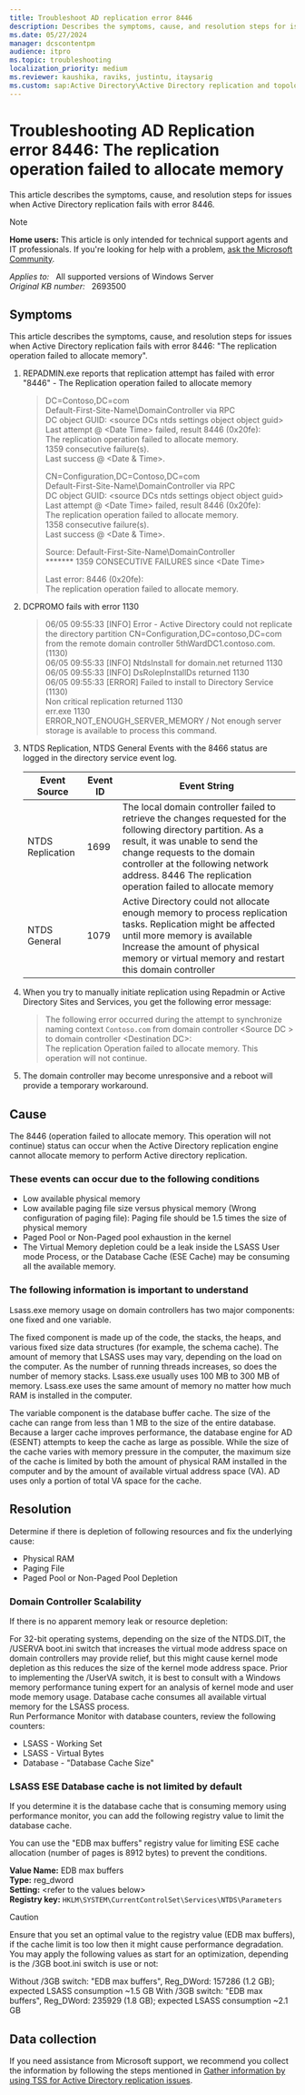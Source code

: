 ```yaml
---
title: Troubleshoot AD replication error 8446
description: Describes the symptoms, cause, and resolution steps for issues when Active Directory replication fails with error 8446.
ms.date: 05/27/2024
manager: dcscontentpm
audience: itpro
ms.topic: troubleshooting
localization_priority: medium
ms.reviewer: kaushika, raviks, justintu, itaysarig
ms.custom: sap:Active Directory\Active Directory replication and topology, csstroubleshoot
---
```

# Troubleshooting AD Replication error 8446: The replication operation failed to allocate memory

This article describes the symptoms, cause, and resolution steps for issues when Active Directory replication fails with error 8446.

> [!NOTE]
> **Home users:** This article is only intended for technical support agents and IT professionals. If you're looking for help with a problem, [ask the Microsoft Community](https://answers.microsoft.com).

_Applies to:_ &nbsp; All supported versions of Windows Server  
_Original KB number:_ &nbsp; 2693500

## Symptoms

This article describes the symptoms, cause, and resolution steps for issues when Active Directory replication fails with error 8446: "The replication operation failed to allocate memory".

1. REPADMIN.exe reports that replication attempt has failed with error "8446" - The Replication operation failed to allocate memory  

    > DC=Contoso,DC=com  
        Default-First-Site-Name\\DomainController via RPC  
            DC object GUID: \<source DCs ntds settings object object guid>  
            Last attempt @ \<Date Time> failed, result 8446 (0x20fe):  
                The replication operation failed to allocate memory.  
            1359 consecutive failure(s).  
            Last success @ \<Date & Time>.  
    >
    > CN=Configuration,DC=Contoso,DC=com  
        Default-First-Site-Name\\DomainController via RPC  
            DC object GUID: \<source DCs ntds settings object object guid>  
            Last attempt @ \<Date Time> failed, result 8446 (0x20fe):  
                The replication operation failed to allocate memory.  
            1358 consecutive failure(s).  
            Last success @ \<Date & Time>.  
    >
    > Source: Default-First-Site-Name\\DomainController  
    ******* 1359 CONSECUTIVE FAILURES since \<Date Time>  
    >
    > Last error: 8446 (0x20fe):  
      The replication operation failed to allocate memory.  

2. DCPROMO fails with error 1130
  
    > 06/05 09:55:33 [INFO] Error - Active Directory could not replicate the directory partition CN=Configuration,DC=contoso,DC=com from the remote domain controller 5thWardDC1.contoso.com. (1130)  
    06/05 09:55:33 [INFO] NtdsInstall for domain.net returned 1130  
    06/05 09:55:33 [INFO] DsRolepInstallDs returned 1130  
    06/05 09:55:33 [ERROR] Failed to install to Directory Service (1130)  
    Non critical replication returned 1130  
    err.exe 1130  
    ERROR_NOT_ENOUGH_SERVER_MEMORY / Not enough server storage is available to process this command.

3. NTDS Replication, NTDS General Events with the 8466 status are logged in the directory service event log.  

    | **Event Source**| **Event ID**| **Event String** |
    |---|---|---|
    | NTDS Replication| 1699| The local domain controller failed to retrieve the changes requested for the following directory partition. As a result, it was unable to send the change requests to the domain controller at the following network address. 8446 The replication operation failed to allocate memory |
    | NTDS General| 1079| Active Directory could not allocate enough memory to process replication tasks. Replication might be affected until more memory is available Increase the amount of physical memory or virtual memory and restart this domain controller |

4. When you try to manually initiate replication using Repadmin or Active Directory Sites and Services, you get the following error message:

    > The following error occurred during the attempt to synchronize naming context `Contoso.com` from domain controller \<Source DC > to domain controller \<Destination DC>:  
    The replication Operation failed to allocate memory. This operation will not continue.  

5. The domain controller may become unresponsive and a reboot will provide a temporary workaround.  

## Cause

The 8446 (operation failed to allocate memory. This operation will not continue) status can occur when the Active Directory replication engine cannot allocate memory to perform Active directory replication.

### These events can occur due to the following conditions

- Low available physical memory
- Low available paging file size versus physical memory (Wrong configuration of paging file): Paging file should be 1.5 times the size of physical memory
- Paged Pool or Non-Paged pool exhaustion in the kernel  
- The Virtual Memory depletion could be a leak inside the LSASS User mode Process, or the Database Cache (ESE Cache) may be consuming all the available memory.  

### The following information is important to understand

Lsass.exe memory usage on domain controllers has two major components: one fixed and one variable.

The fixed component is made up of the code, the stacks, the heaps, and various fixed size data structures (for example, the schema cache). The amount of memory that LSASS uses may vary, depending on the load on the computer. As the number of running threads increases, so does the number of memory stacks. Lsass.exe usually uses 100 MB to 300 MB of memory. Lsass.exe uses the same amount of memory no matter how much RAM is installed in the computer.

The variable component is the database buffer cache. The size of the cache can range from less than 1 MB to the size of the entire database. Because a larger cache improves performance, the database engine for AD (ESENT) attempts to keep the cache as large as possible. While the size of the cache varies with memory pressure in the computer, the maximum size of the cache is limited by both the amount of physical RAM installed in the computer and by the amount of available virtual address space (VA). AD uses only a portion of total VA space for the cache.

## Resolution

Determine if there is depletion of following resources and fix the underlying cause:

- Physical RAM
- Paging File
- Paged Pool or Non-Paged Pool Depletion

### Domain Controller Scalability

If there is no apparent memory leak or resource depletion:

For 32-bit operating systems, depending on the size of the NTDS.DIT, the /USERVA boot.ini switch that increases the virtual mode address space on domain controllers may provide relief, but this might cause kernel mode depletion as this reduces the size of the kernel mode address space. Prior to implementing the /UserVA switch, it is best to consult with a Windows memory performance tuning expert for an analysis of kernel mode and user mode memory usage.
Database cache consumes all available virtual memory for the LSASS process.  
Run Performance Monitor with database counters, review the following counters:

- LSASS - Working Set
- LSASS - Virtual Bytes
- Database - "Database Cache Size"

### LSASS ESE Database cache is not limited by default

If you determine it is the database cache that is consuming memory using performance monitor, you can add the following registry value to limit the database cache.

You can use the "EDB max buffers" registry value for limiting ESE cache allocation (number of pages is 8912 bytes) to prevent the conditions.

**Value Name:** EDB max buffers  
**Type:** reg_dword  
**Setting:** \<refer to the values below>  
**Registry key:** `HKLM\SYSTEM\CurrentControlSet\Services\NTDS\Parameters`  

> [!CAUTION]
> Ensure that you set an optimal value to the registry value (EDB max buffers), if the cache limit is too low then it might cause performance degradation.
You may apply the following values as start for an optimization, depending is the /3GB boot.ini switch is use or not:
>
> Without /3GB switch: "EDB max buffers", Reg_DWord: 157286 (1.2 GB); expected LSASS consumption ~1.5 GB With /3GB switch: "EDB max buffers", Reg_DWord: 235929 (1.8 GB); expected LSASS consumption ~2.1 GB

## Data collection

If you need assistance from Microsoft support, we recommend you collect the information by following the steps mentioned in [Gather information by using TSS for Active Directory replication issues](../../windows-client/windows-troubleshooters/gather-information-using-tss-ad-replication.md).
